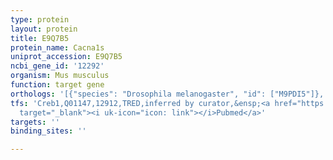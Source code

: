 ```yaml
---
type: protein
layout: protein
title: E9Q7B5
protein_name: Cacna1s
uniprot_accession: E9Q7B5
ncbi_gene_id: '12292'
organism: Mus musculus
function: target gene
orthologs: '[{"species": "Drosophila melanogaster", "id": ["M9PDI5"]}, {"species": "Caenorhabditis elegans", "id": ["Q8MQA1"]}, {"species": "Homo sapiens", "id": ["Q13698"]}, {"species": "Rattus norvegicus", "id": ["M0RCE9"]}, {"species": "Saccharomyces cerevisiae", "id": ["<a href=\"/protein/p50077\">P50077</a>"]}]'
tfs: 'Creb1,Q01147,12912,TRED,inferred by curator,&ensp;<a href="https://www.ncbi.nlm.nih.gov/pubmed/?term=17202159%5Buid%5D"
  target="_blank"><i uk-icon="icon: link"></i>Pubmed</a>'
targets: ''
binding_sites: ''

---
```

